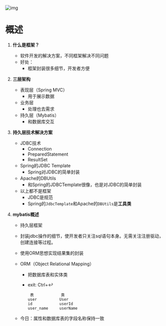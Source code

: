 ![img](https://gblobscdn.gitbook.com/assets%2F-MHOVCUl47_HjsYQ0j1H%2F-MHOVGFdM7ujZr71jvu9%2F-MHOWxcl2kW0g3lL3dnn%2F01三层架构.png?alt=media&token=903a5a92-96dd-4963-bd7d-eab821db0f7d)

# 概述

1. **什么是框架？**

   - 软件开发的解决方案，不同框架解决不同问题
   - 好处：
     - 框架封装很多细节，开发者方便

2. **三层架构**

   - 表现层（Spring MVC）
     - 用于展示数据
   - 业务层
     - 处理也去需求
   - 持久层（Mybatis）
     - 和数据库交互

3. **持久层技术解决方案**

   - JDBC技术
     - Connection
     - PreparedStatement
     - ResultSet
   - Spring的JDBC Template
     - Spring对JDBC的简单封装
   - Apache的DBUtils
     - 和Spring的JDBCTemplate很像，也是对JDBC的简单封装
   - 以上都不是框架
     - JDBC是规范
     - Spring的`JdbcTemplate`和Apache的`DBUtils`是**工具类**

4. **mybatis概述**

   - 持久层框架

   - 封装jdbc操作的细节，使开发者只关注sql语句本身。无需关注注册驱动，创建连接等过程。

   - 使用ORM思想实现结果集的封装

   - ORM（Object Relational Mapping）

     - 把数据库表和实体类

     - exit: Ctrl+↩

       ```
        表            类
       user          User
       id            userId
       user_name     userName
       ```

   - 今日：属性和数据库表的字段名称保持一致